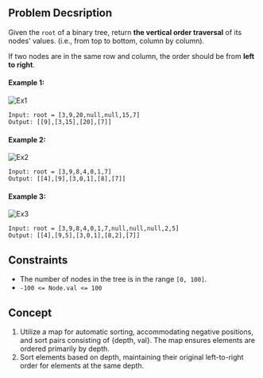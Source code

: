 ## Problem Decsription

Given the `root` of a binary tree, return **the vertical order traversal** of its nodes' values. (i.e., from top to bottom, column by column).

If two nodes are in the same row and column, the order should be from **left to right**.

 

#### Example 1:
![Ex1](https://assets.leetcode.com/uploads/2021/01/28/vtree1.jpg)
```plaintext
Input: root = [3,9,20,null,null,15,7]
Output: [[9],[3,15],[20],[7]]
```
#### Example 2:
![Ex2](https://assets.leetcode.com/uploads/2021/01/28/vtree2-1.jpg)
```plaintext
Input: root = [3,9,8,4,0,1,7]
Output: [[4],[9],[3,0,1],[8],[7]]
```
#### Example 3:
![Ex3](https://assets.leetcode.com/uploads/2021/01/28/vtree2.jpg)
```plaintext
Input: root = [3,9,8,4,0,1,7,null,null,null,2,5]
Output: [[4],[9,5],[3,0,1],[8,2],[7]]
 ```

## Constraints

- The number of nodes in the tree is in the range `[0, 100]`.
- `-100 <= Node.val <= 100`

## Concept
1. Utilize a map for automatic sorting, accommodating negative positions, and sort pairs consisting of {depth, val}. The map ensures elements are ordered primarily by depth.
2. Sort elements based on depth, maintaining their original left-to-right order for elements at the same depth.
